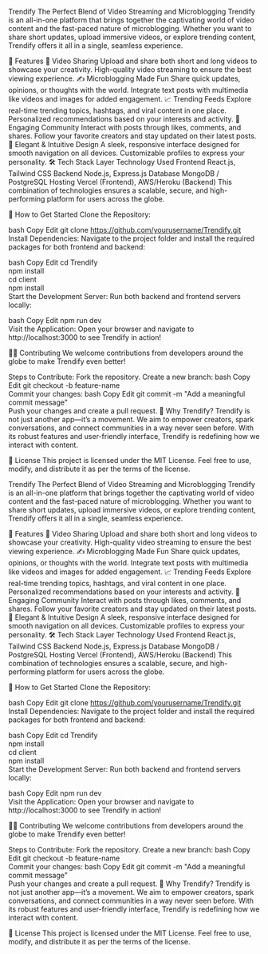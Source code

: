 Trendify
The Perfect Blend of Video Streaming and Microblogging
Trendify is an all-in-one platform that brings together the captivating world of video content and the fast-paced nature of microblogging. Whether you want to share short updates, upload immersive videos, or explore trending content, Trendify offers it all in a single, seamless experience.

🌟 Features
🎥 Video Sharing
Upload and share both short and long videos to showcase your creativity.
High-quality video streaming to ensure the best viewing experience.
✍️ Microblogging Made Fun
Share quick updates, opinions, or thoughts with the world.
Integrate text posts with multimedia like videos and images for added engagement.
📈 Trending Feeds
Explore real-time trending topics, hashtags, and viral content in one place.
Personalized recommendations based on your interests and activity.
💬 Engaging Community
Interact with posts through likes, comments, and shares.
Follow your favorite creators and stay updated on their latest posts.
🎨 Elegant & Intuitive Design
A sleek, responsive interface designed for smooth navigation on all devices.
Customizable profiles to express your personality.
🛠️ Tech Stack
Layer	Technology Used
Frontend	React.js, Tailwind CSS
Backend	Node.js, Express.js
Database	MongoDB / PostgreSQL
Hosting	Vercel (Frontend), AWS/Heroku (Backend)
This combination of technologies ensures a scalable, secure, and high-performing platform for users across the globe.

🚀 How to Get Started
Clone the Repository:

bash
Copy
Edit
git clone https://github.com/yourusername/Trendify.git  
Install Dependencies:
Navigate to the project folder and install the required packages for both frontend and backend:

bash
Copy
Edit
cd Trendify  
npm install  
cd client  
npm install  
Start the Development Server:
Run both backend and frontend servers locally:

bash
Copy
Edit
npm run dev  
Visit the Application:
Open your browser and navigate to http://localhost:3000 to see Trendify in action!

🧑‍💻 Contributing
We welcome contributions from developers around the globe to make Trendify even better!

Steps to Contribute:
Fork the repository.
Create a new branch:
bash
Copy
Edit
git checkout -b feature-name  
Commit your changes:
bash
Copy
Edit
git commit -m "Add a meaningful commit message"  
Push your changes and create a pull request.
🏅 Why Trendify?
Trendify is not just another app—it’s a movement. We aim to empower creators, spark conversations, and connect communities in a way never seen before. With its robust features and user-friendly interface, Trendify is redefining how we interact with content.

📄 License
This project is licensed under the MIT License. Feel free to use, modify, and distribute it as per the terms of the license.

Trendify
The Perfect Blend of Video Streaming and Microblogging
Trendify is an all-in-one platform that brings together the captivating world of video content and the fast-paced nature of microblogging. Whether you want to share short updates, upload immersive videos, or explore trending content, Trendify offers it all in a single, seamless experience.

🌟 Features
🎥 Video Sharing
Upload and share both short and long videos to showcase your creativity.
High-quality video streaming to ensure the best viewing experience.
✍️ Microblogging Made Fun
Share quick updates, opinions, or thoughts with the world.
Integrate text posts with multimedia like videos and images for added engagement.
📈 Trending Feeds
Explore real-time trending topics, hashtags, and viral content in one place.
Personalized recommendations based on your interests and activity.
💬 Engaging Community
Interact with posts through likes, comments, and shares.
Follow your favorite creators and stay updated on their latest posts.
🎨 Elegant & Intuitive Design
A sleek, responsive interface designed for smooth navigation on all devices.
Customizable profiles to express your personality.
🛠️ Tech Stack
Layer	Technology Used
Frontend	React.js, Tailwind CSS
Backend	Node.js, Express.js
Database	MongoDB / PostgreSQL
Hosting	Vercel (Frontend), AWS/Heroku (Backend)
This combination of technologies ensures a scalable, secure, and high-performing platform for users across the globe.

🚀 How to Get Started
Clone the Repository:

bash
Copy
Edit
git clone https://github.com/yourusername/Trendify.git  
Install Dependencies:
Navigate to the project folder and install the required packages for both frontend and backend:

bash
Copy
Edit
cd Trendify  
npm install  
cd client  
npm install  
Start the Development Server:
Run both backend and frontend servers locally:

bash
Copy
Edit
npm run dev  
Visit the Application:
Open your browser and navigate to http://localhost:3000 to see Trendify in action!

🧑‍💻 Contributing
We welcome contributions from developers around the globe to make Trendify even better!

Steps to Contribute:
Fork the repository.
Create a new branch:
bash
Copy
Edit
git checkout -b feature-name  
Commit your changes:
bash
Copy
Edit
git commit -m "Add a meaningful commit message"  
Push your changes and create a pull request.
🏅 Why Trendify?
Trendify is not just another app—it’s a movement. We aim to empower creators, spark conversations, and connect communities in a way never seen before. With its robust features and user-friendly interface, Trendify is redefining how we interact with content.

📄 License
This project is licensed under the MIT License. Feel free to use, modify, and distribute it as per the terms of the license.

